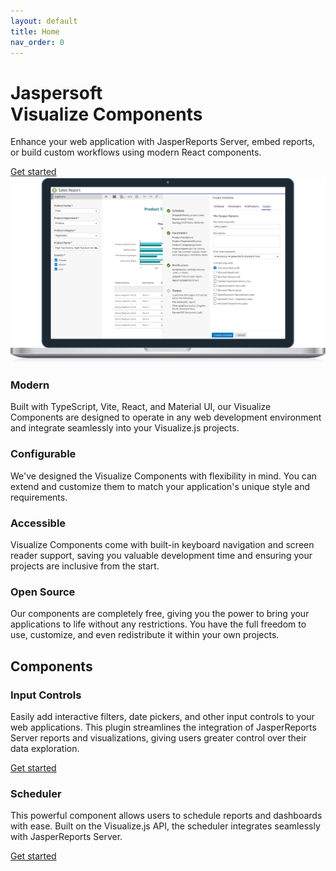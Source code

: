 ```yaml
---
layout: default
title: Home
nav_order: 0
---
```


<div id="homepage">

<div class="hero">
    <h1 class="title">Jaspersoft<br>Visualize Components</h1>
    <p class="text">Enhance your web application with JasperReports Server, embed reports, or build custom workflows using modern React components.</p>
    <div class="cta">
        <a class="cta-text" href="pages/introduction.html">Get started</a>
    </div>
    <div class="image">
        <img src="assets/images/hero.svg">
    </div>
</div>

<div class="benefits">
    <div class="card modern">
       <h3>Modern</h3>
       <p>Built with TypeScript, Vite, React, and Material UI, our Visualize Components are designed to operate in any web development environment and integrate seamlessly into your Visualize.js projects.</p>
    </div>
    <div class="card configurable">
       <h3>Configurable</h3>
       <p>We've designed the Visualize Components with flexibility in mind. You can extend and customize them to match your application's unique style and requirements.</p>
    </div>
    <div class="card accessible">
       <h3>Accessible</h3>
       <p>Visualize Components come with built-in keyboard navigation and screen reader support, saving you valuable development time and ensuring your projects are inclusive from the start.</p>
    </div>
    <div class="card opensource">
       <h3>Open Source</h3>
       <p>Our components are completely free, giving you the power to bring your applications to life without any restrictions. You have the full freedom to use, customize, and even redistribute it within your own projects.</p>
    </div>
</div>

<div class="components">
    <h2>Components</h2>
    <div class="components-wrapper">
        <div class="card">
           <div class="image ic"></div>
           <h3>Input Controls</h3>
           <p>Easily add interactive filters, date pickers, and other input controls to your web applications. This plugin streamlines the integration of JasperReports Server reports and visualizations, giving users greater control over their data exploration.</p>
            <div class="cta">
                <a class="cta-text" href="pages/input-controls/basic-usage.html">Get started</a>
            </div>
        </div>
        <div class="card">
           <div class="image scheduler"></div>
           <h3>Scheduler</h3>
           <p>This powerful component allows users to schedule reports and dashboards with ease. Built on the Visualize.js API, the scheduler integrates seamlessly  with JasperReports Server.</p>
            <div class="cta">
                <a class="cta-text" href="">Get started</a>
            </div>
        </div>
    </div>
</div>

</div>